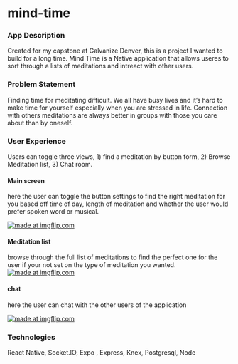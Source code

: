 # mind-time



### App Description

Created for my capstone at Galvanize Denver, this is a project I wanted to build for a long time. Mind Time is a Native application that allows useres to sort through a lists of meditations and intreact with other users. 

### Problem Statement

Finding time for meditating difficult. We all have busy lives and it’s hard to make time for yourself especially when  you are stressed in life. Connection with others meditations are always better in groups with those you care about than by oneself. 


### User Experience 

Users can toggle three views, 1) find a meditation by button form, 2) Browse Meditation list, 3) Chat room.

 #### Main screen
 
here the user can toggle the button settings to find the right meditation for you based off time of day, length of meditation and whether the user would prefer spoken word or musical. 

<a href="https://imgflip.com/gif/2815cx"><img src="https://i.imgflip.com/2815cx.gif" title="made at imgflip.com"/></a>

#### Meditation list 

browse through the full list of meditations to find the perfect one for the user if your not set on the type of meditation you wanted. 
<a href="https://imgflip.com/gif/2817gr"><img src="https://i.imgflip.com/2817gr.gif" title="made at imgflip.com"/></a>

#### chat

here the user can chat with the other users of the application 

<a href="https://imgflip.com/gif/2817o1"><img src="https://i.imgflip.com/2817o1.gif" title="made at imgflip.com"/></a>

### Technologies

React Native, Socket.IO, Expo , Express, Knex, Postgresql, Node 

